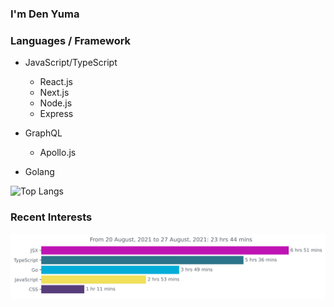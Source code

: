 ### I'm Den Yuma

### Languages / Framework
- JavaScript/TypeScript
  - React.js
  - Next.js
  - Node.js
  - Express

- GraphQL
  - Apollo.js 

- Golang


![Top Langs](https://github-readme-stats.vercel.app/api/top-langs/?username=denyuma&layout=compact)


### Recent Interests
<!--START_SECTION:waka-->
<img src="https://github.com/denyuma/denyuma/blob/master/images/stat.svg" alt="Alternative Text" width="800" />
<!--END_SECTION:waka-->
